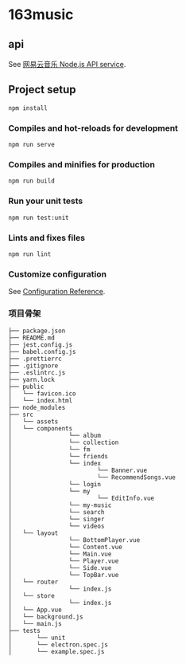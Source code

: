 # 163music

## api
See [网易云音乐 Node.js API service](https://github.com/Binaryify/NeteaseCloudMusicApi).

## Project setup
```
npm install
```

### Compiles and hot-reloads for development
```
npm run serve
```

### Compiles and minifies for production
```
npm run build
```

### Run your unit tests
```
npm run test:unit
```

### Lints and fixes files
```
npm run lint
```

### Customize configuration
See [Configuration Reference](https://cli.vuejs.org/config/).

### 项目骨架

```
├── package.json                     
├── README.md                            
├── jest.config.js
├── babel.config.js
├── .prettierrc                        
├── .gitignore  
├── .eslintrc.js
├── yarn.lock
├── public   
│   └── favicon.ico 
│   └── index.html   
├── node_modules               
├── src                             
│   └── assets  
│   └── components     
│                └── album
│                └── collection
│                └── fm
│                └── friends
│                └── index
│                        └── Banner.vue
│                        └── RecommendSongs.vue
│                └── login
│                └── my
│                        └── EditInfo.vue
│                └── my-music
│                └── search
│                └── singer
│                └── videos
│   └── layout
│                └── BottomPlayer.vue
│                └── Content.vue
│                └── Main.vue
│                └── Player.vue
│                └── Side.vue
│                └── TopBar.vue
│   └── router
│                └── index.js
│   └── store
│                └── index.js
│   └── App.vue
│   └── background.js
│   └── main.js  
├── tests
│       └── unit
│       └── electron.spec.js
│       └── example.spec.js
```